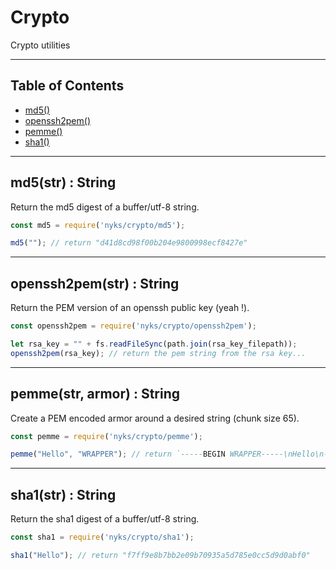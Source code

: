 # Crypto

Crypto utilities

------

## Table of Contents

  * [md5()](#md5)
  * [openssh2pem()](#openssh2pem)
  * [pemme()](#pemme)
  * [sha1()](#sha1)

------

<a name="md5"></a>
## md5(str) : String

Return the md5 digest of a buffer/utf-8 string.

```javascript
const md5 = require('nyks/crypto/md5');

md5(""); // return "d41d8cd98f00b204e9800998ecf8427e"
```

------

<a name="openssh2pem"></a>
## openssh2pem(str) : String

Return the PEM version of an openssh public key (yeah !).

```javascript
const openssh2pem = require('nyks/crypto/openssh2pem');

let rsa_key = "" + fs.readFileSync(path.join(rsa_key_filepath));
openssh2pem(rsa_key); // return the pem string from the rsa key...
```

------

<a name="pemme"></a>
## pemme(str, armor) : String

Create a PEM encoded armor around a desired string (chunk size 65).

```javascript
const pemme = require('nyks/crypto/pemme');

pemme("Hello", "WRAPPER"); // return `-----BEGIN WRAPPER-----\nHello\n-----END WRAPPER-----`
```

------

<a name="sha1"></a>
## sha1(str) : String

Return the sha1 digest of a buffer/utf-8 string.

```javascript
const sha1 = require('nyks/crypto/sha1');

sha1("Hello"); // return "f7ff9e8b7bb2e09b70935a5d785e0cc5d9d0abf0"
```
